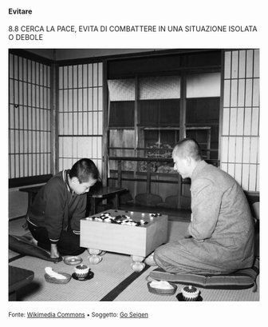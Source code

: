 #### Evitare

<span class="tesi">8.8 CERCA LA PACE, EVITA DI COMBATTERE IN UNA SITUAZIONE ISOLATA O DEBOLE</span>

![Go Seigen](../assets/images/go-seigen.jpg ':size=450x100%')

<small> Fonte: [Wikimedia Commons](https://commons.wikimedia.org/wiki/File:Go_Seigen_teaching_to_a_young_Rin_Kaiho.jpg) • Soggetto: [Go Seigen](https://en.wikipedia.org/wiki/Go_Seigen)</small>
